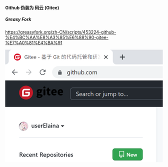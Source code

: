 #### Github 伪装为 码云 (Gitee)

##### Greasy Fork

https://greasyfork.org/zh-CN/scripts/453224-github-%E4%BC%AA%E8%A3%85%E6%88%90-gitee-%E7%A0%81%E4%BA%91

![](./show1.png)
